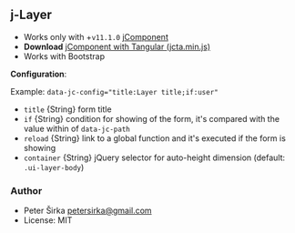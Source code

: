 ## j-Layer

- Works only with +`v11.1.0` [jComponent](http://jcomponent.org)
- __Download__ [jComponent with Tangular (jcta.min.js)](https://github.com/petersirka/jComponent)
- Works with Bootstrap

__Configuration__:

Example: `data-jc-config="title:Layer title;if:user"`

- `title` {String} form title
- `if` {String} condition for showing of the form, it's compared with the value within of `data-jc-path`
- `reload` {String} link to a global function and it's executed if the form is showing
- `container` {String} jQuery selector for auto-height dimension (default: `.ui-layer-body`)

### Author

- Peter Širka <petersirka@gmail.com>
- License: MIT